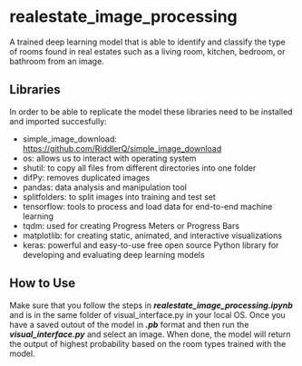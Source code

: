 # realestate_image_processing  
A trained deep learning model that is able to identify and classify the type of rooms found in real estates such as a living room, kitchen, bedroom, or bathroom from an image.
  
## Libraries

In order to be able to replicate the model these libraries need to be installed and imported succesfully:
- simple_image_download: https://github.com/RiddlerQ/simple_image_download
- os: allows us to interact with operating system
- shutil: to copy all files from different directories into one folder
- difPy: removes duplicated images
- pandas: data analysis and manipulation tool
- splitfolders: to split images into training and test set
- tensorflow: tools to process and load data for end-to-end machine learning
- tqdm: used for creating Progress Meters or Progress Bars
- matplotlib: for creating static, animated, and interactive visualizations
- keras: powerful and easy-to-use free open source Python library for developing and evaluating deep learning models

## How to Use

Make sure that you follow the steps in _**realestate_image_processing.ipynb**_ and is in the same folder of visual_interface.py in your local OS.
Once you have a saved outout of the model in _**.pb**_ format and then run the _**visual_interface.py**_ and select an image.
When done, the model will return the output of highest probability based on the room types trained with the model.
